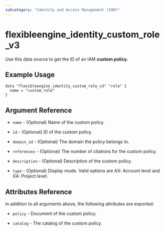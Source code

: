 ```yaml
---
subcategory: "Identity and Access Management (IAM)"
---
```


# flexibleengine\_identity\_custom\_role\_v3

Use this data source to get the ID of an IAM **custom policy**.

## Example Usage

```hcl
data "flexibleengine_identity_custom_role_v3" "role" {
  name = "custom_role"
}
```

## Argument Reference

* `name` - (Optional) Name of the custom policy.

* `id` - (Optional) ID of the custom policy.

* `domain_id` - (Optional) The domain the policy belongs to.

* `references` - (Optional) The number of citations for the custom policy.

* `description` - (Optional) Description of the custom policy.

* `type` - (Optional) Display mode. Valid options are AX: Account level and XA: Project level.

## Attributes Reference

In addition to all arguments above, the following attributes are exported:

* `policy` - Document of the custom policy.

* `catalog` - The catalog of the custom policy.

